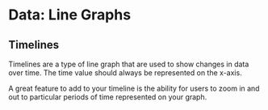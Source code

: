 # Data: Line Graphs

## 

## Timelines

Timelines are a type of line graph that are used to show changes in data over time. The time value should always be represented on the x-axis.

A great feature to add to your timeline is the ability for users to zoom in and out to particular periods of time represented on your graph. 

